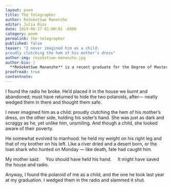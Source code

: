 ```yaml
---
layout: poem
title: The Telegrapher
author: Rešoketšwe Manenzhe
editor: Julia Rios
date: 2019-06-27 01:00:01 -0500
category: poem
permalink: the-telegrapher
published: false
teaser: "I never imagined him as a child:
proudly clutching the hem of his mother’s dress"
author-img: resoketswe-manenzhe.jpg
author-bio: |
  **Rešoketšwe Mananzhe** is a recent graduate for the Degree of Master of Science in Chemical Engineering (with distinction). Starting in 2015, her poems and short stories have appeared in several online magazines and journals, and in 2017, two of her poems were shortlisted for the Sol Plaatje EU Poetry Anthology, and subsequently published in the anthology of selected poems. She currently lives in Cape Town, South Africa, but recently, she's been known to occasionally wander to the Arctic region, where she fell in love with a small rural town and blueberry pie.
proofread: true
contentnote:
---
```


I found the radio he broke.
He’d placed it in the house we burnt and abandoned;
must have returned to hide the two polaroids, after—
neatly wedged them in there and thought them safe.

I never imagined him as a child:
proudly clutching the hem of his mother’s dress,
on the other side, holding his sister’s hand.
She was just as dark and scraggy as he,
yet unlike him, unsmiling.
And though a child, she looked
aware of their poverty.

He somewhat evolved to manhood:
he held my weight on his right leg
and that of my brother on his left.
Like a river dried and a desert born,
or the loan shark who hunted on Monday —
like death, fate had caught him.

My mother said:
&nbsp;&nbsp;&nbsp;&nbsp;You should have held his hand.
&nbsp;&nbsp;&nbsp;&nbsp;It might have saved the house and radio.

Anyway, I found the polaroid of me as a child,
and the one he took last year at my graduation.
I wedged them in the radio and slammed it shut.
